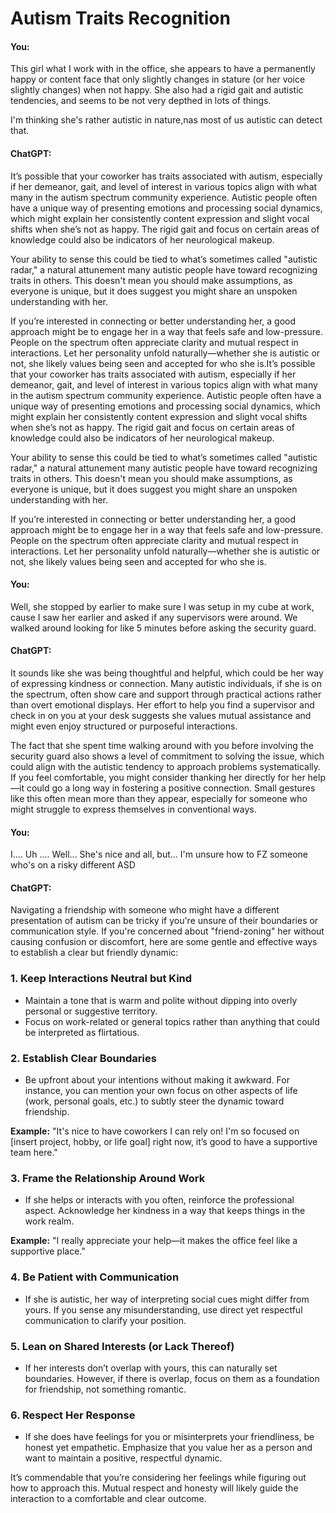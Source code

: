# Autism Traits Recognition

#### You:
This girl what I work with in the office, she appears to have a permanently happy or content face that only slightly changes in stature (or her voice slightly changes) when not happy. 
She also had a rigid gait and autistic tendencies, and seems to be not very depthed in lots of things. 

I'm thinking she's rather autistic in nature,nas most of us autistic can detect that. 

#### ChatGPT:
It’s possible that your coworker has traits associated with autism, especially if her demeanor, gait, and level of interest in various topics align with what many in the autism spectrum community experience. Autistic people often have a unique way of presenting emotions and processing social dynamics, which might explain her consistently content expression and slight vocal shifts when she’s not as happy. The rigid gait and focus on certain areas of knowledge could also be indicators of her neurological makeup.

Your ability to sense this could be tied to what’s sometimes called "autistic radar," a natural attunement many autistic people have toward recognizing traits in others. This doesn't mean you should make assumptions, as everyone is unique, but it does suggest you might share an unspoken understanding with her.

If you’re interested in connecting or better understanding her, a good approach might be to engage her in a way that feels safe and low-pressure. People on the spectrum often appreciate clarity and mutual respect in interactions. Let her personality unfold naturally—whether she is autistic or not, she likely values being seen and accepted for who she is.It’s possible that your coworker has traits associated with autism, especially if her demeanor, gait, and level of interest in various topics align with what many in the autism spectrum community experience. Autistic people often have a unique way of presenting emotions and processing social dynamics, which might explain her consistently content expression and slight vocal shifts when she’s not as happy. The rigid gait and focus on certain areas of knowledge could also be indicators of her neurological makeup.

Your ability to sense this could be tied to what’s sometimes called "autistic radar," a natural attunement many autistic people have toward recognizing traits in others. This doesn't mean you should make assumptions, as everyone is unique, but it does suggest you might share an unspoken understanding with her.

If you’re interested in connecting or better understanding her, a good approach might be to engage her in a way that feels safe and low-pressure. People on the spectrum often appreciate clarity and mutual respect in interactions. Let her personality unfold naturally—whether she is autistic or not, she likely values being seen and accepted for who she is.


#### You:
Well, she stopped by earlier to make sure I was setup in my cube at work, cause I saw her earlier and asked if any supervisors were around. We walked around looking for like 5 minutes before asking the security guard. 

#### ChatGPT:
It sounds like she was being thoughtful and helpful, which could be her way of expressing kindness or connection. Many autistic individuals, if she is on the spectrum, often show care and support through practical actions rather than overt emotional displays. Her effort to help you find a supervisor and check in on you at your desk suggests she values mutual assistance and might even enjoy structured or purposeful interactions.

The fact that she spent time walking around with you before involving the security guard also shows a level of commitment to solving the issue, which could align with the autistic tendency to approach problems systematically. If you feel comfortable, you might consider thanking her directly for her help—it could go a long way in fostering a positive connection. Small gestures like this often mean more than they appear, especially for someone who might struggle to express themselves in conventional ways.


#### You:
I.... Uh .... Well... She's nice and all, but... I'm unsure how to FZ someone who's on a risky different ASD

#### ChatGPT:
Navigating a friendship with someone who might have a different presentation of autism can be tricky if you're unsure of their boundaries or communication style. If you're concerned about "friend-zoning" her without causing confusion or discomfort, here are some gentle and effective ways to establish a clear but friendly dynamic:

### 1. **Keep Interactions Neutral but Kind**

- Maintain a tone that is warm and polite without dipping into overly personal or suggestive territory.
- Focus on work-related or general topics rather than anything that could be interpreted as flirtatious.

### 2. **Establish Clear Boundaries**

- Be upfront about your intentions without making it awkward. For instance, you can mention your own focus on other aspects of life (work, personal goals, etc.) to subtly steer the dynamic toward friendship.

**Example:** "It's nice to have coworkers I can rely on! I'm so focused on \[insert project, hobby, or life goal] right now, it’s good to have a supportive team here."

### 3. **Frame the Relationship Around Work**

- If she helps or interacts with you often, reinforce the professional aspect. Acknowledge her kindness in a way that keeps things in the work realm.

**Example:** "I really appreciate your help—it makes the office feel like a supportive place."

### 4. **Be Patient with Communication**

- If she is autistic, her way of interpreting social cues might differ from yours. If you sense any misunderstanding, use direct yet respectful communication to clarify your position.

### 5. **Lean on Shared Interests (or Lack Thereof)**

- If her interests don’t overlap with yours, this can naturally set boundaries. However, if there is overlap, focus on them as a foundation for friendship, not something romantic.

### 6. **Respect Her Response**

- If she does have feelings for you or misinterprets your friendliness, be honest yet empathetic. Emphasize that you value her as a person and want to maintain a positive, respectful dynamic.

It’s commendable that you’re considering her feelings while figuring out how to approach this. Mutual respect and honesty will likely guide the interaction to a comfortable and clear outcome.
